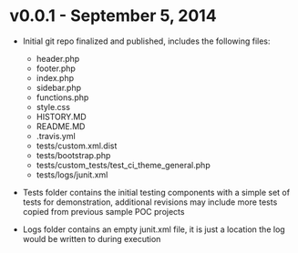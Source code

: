 v0.0.1 - September 5, 2014
============================

* Initial git repo finalized and published, includes the following files:
	* header.php
	* footer.php
	* index.php
	* sidebar.php
	* functions.php
	* style.css
	* HISTORY.MD
	* README.MD
	* .travis.yml
	* tests/custom.xml.dist
	* tests/bootstrap.php
	* tests/custom_tests/test_ci_theme_general.php
	* tests/logs/junit.xml

* Tests folder contains the initial testing components with a simple set of tests for demonstration, additional revisions may include more tests copied from previous sample POC projects

* Logs folder contains an empty junit.xml file, it is just a location the log would be written to during execution